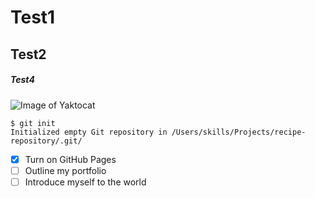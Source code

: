 # Test1
## Test2
##### Test4
![Image of Yaktocat](https://external-content.duckduckgo.com/iu/?u=https%3A%2F%2Fmy.alfred.edu%2Fzoom%2F_images%2Ffoster-lake.jpg&f=1&nofb=1&ipt=527842a3a842814de2690ffd0cd953cea6fa0e7ae323110995ef9257600c44e7&ipo=images)

```
$ git init
Initialized empty Git repository in /Users/skills/Projects/recipe-repository/.git/
```
- [x] Turn on GitHub Pages
- [ ] Outline my portfolio
- [ ] Introduce myself to the world
